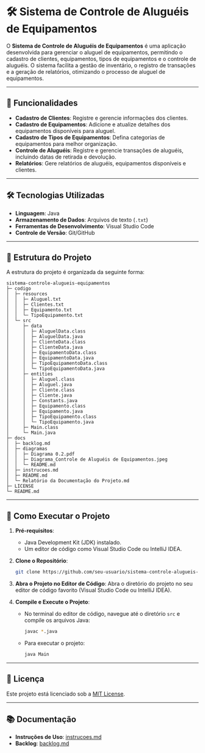 
# 🛠️ Sistema de Controle de Aluguéis de Equipamentos

O **Sistema de Controle de Aluguéis de Equipamentos** é uma aplicação desenvolvida para gerenciar o aluguel de equipamentos, permitindo o cadastro de clientes, equipamentos, tipos de equipamentos e o controle de aluguéis. O sistema facilita a gestão de inventário, o registro de transações e a geração de relatórios, otimizando o processo de aluguel de equipamentos.

---

## 🚀 Funcionalidades

- **Cadastro de Clientes**: Registre e gerencie informações dos clientes.
- **Cadastro de Equipamentos**: Adicione e atualize detalhes dos equipamentos disponíveis para aluguel.
- **Cadastro de Tipos de Equipamentos**: Defina categorias de equipamentos para melhor organização.
- **Controle de Aluguéis**: Registre e gerencie transações de aluguéis, incluindo datas de retirada e devolução.
- **Relatórios**: Gere relatórios de aluguéis, equipamentos disponíveis e clientes.

---

## 🛠️ Tecnologias Utilizadas

- **Linguagem**: Java
- **Armazenamento de Dados**: Arquivos de texto (`.txt`)
- **Ferramentas de Desenvolvimento**: Visual Studio Code
- **Controle de Versão**: Git/GitHub

---

## 📂 Estrutura do Projeto

A estrutura do projeto é organizada da seguinte forma:

```
sistema-controle-alugueis-equipamentos
├─ codigo
│  ├─ resources
│  │  ├─ Aluguel.txt
│  │  ├─ Clientes.txt
│  │  ├─ Equipamento.txt
│  │  └─ TipoEquipamento.txt
│  └─ src
│     ├─ data
│     │  ├─ AluguelData.class
│     │  ├─ AluguelData.java
│     │  ├─ ClienteData.class
│     │  ├─ ClienteData.java
│     │  ├─ EquipamentoData.class
│     │  ├─ EquipamentoData.java
│     │  ├─ TipoEquipamentoData.class
│     │  └─ TipoEquipamentoData.java
│     ├─ entities
│     │  ├─ Aluguel.class
│     │  ├─ Aluguel.java
│     │  ├─ Cliente.class
│     │  ├─ Cliente.java
│     │  ├─ Constants.java
│     │  ├─ Equipamento.class
│     │  ├─ Equipamento.java
│     │  ├─ TipoEquipamento.class
│     │  └─ TipoEquipamento.java
│     ├─ Main.class
│     └─ Main.java
├─ docs
│  ├─ backlog.md
│  ├─ diagramas
│  │  ├─ Diagrama 0.2.pdf
│  │  ├─ Diagrama_Controle de Aluguéis de Equipamentos.jpeg
│  │  └─ README.md
│  ├─ instrucoes.md
│  ├─ README.md
│  └─ Relatório da Documentação do Projeto.md
├─ LICENSE
└─ README.md
```

---

## 🚀 Como Executar o Projeto

1. **Pré-requisitos**:
   - Java Development Kit (JDK) instalado.
   - Um editor de código como Visual Studio Code ou IntelliJ IDEA.

2. **Clone o Repositório**:
   ```bash
   git clone https://github.com/seu-usuario/sistema-controle-alugueis-equipamentos.git
   ```

3. **Abra o Projeto no Editor de Código**:
   Abra o diretório do projeto no seu editor de código favorito (Visual Studio Code ou IntelliJ IDEA).

4. **Compile e Execute o Projeto**:
   - No terminal do editor de código, navegue até o diretório `src` e compile os arquivos Java:
     ```bash
     javac *.java
     ```
   - Para executar o projeto:
     ```bash
     java Main
     ```

---

## 📜 Licença

Este projeto está licenciado sob a [MIT License](LICENSE).

---

## 📚 Documentação

- **Instruções de Uso**: [instrucoes.md](docs/instrucoes.md)
- **Backlog**: [backlog.md](docs/backlog.md)

